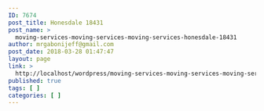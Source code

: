 ```yaml
---
ID: 7674
post_title: Honesdale 18431
post_name: >
  moving-services-moving-services-moving-services-honesdale-18431
author: mrgabonijeff@gmail.com
post_date: 2018-03-28 01:47:47
layout: page
link: >
  http://localhost/wordpress/moving-services-moving-services-moving-services-honesdale-18431/
published: true
tags: [ ]
categories: [ ]
---
```

